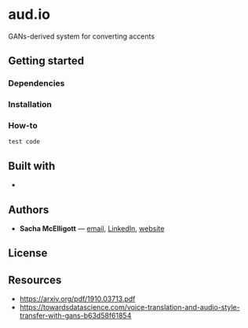 # **aud.io**
GANs-derived system for converting accents


## Getting started

### Dependencies

### Installation

### How-to
```test code```

## Built with
- 

## Authors
- **Sacha McElligott** — [email](mailto:sacha@nyu.edusubject=[GitHub]%20Source%20Han%20Sans), [LinkedIn](https://www.linkedin.com/in/sacha-mcelligott-136a78a9/), [website](https://sachaker.github.io)

## License


## Resources
- https://arxiv.org/pdf/1910.03713.pdf
- https://towardsdatascience.com/voice-translation-and-audio-style-transfer-with-gans-b63d58f61854

